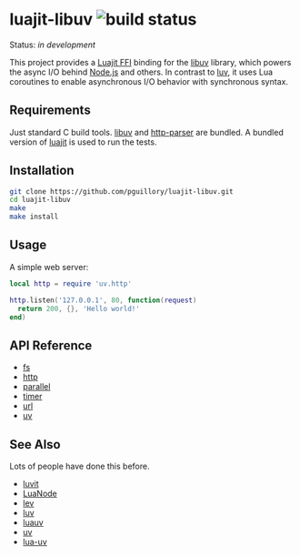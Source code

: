 luajit-libuv ![build status](https://travis-ci.org/pguillory/luajit-libuv.svg)
============

Status: *in development*

This project provides a [Luajit FFI] binding for the [libuv] library, which
powers the async I/O behind [Node.js] and others. In contrast to [luv], it
uses Lua coroutines to enable asynchronous I/O behavior with synchronous
syntax.

Requirements
------------

Just standard C build tools. [libuv] and [http-parser] are bundled. A bundled
version of [luajit] is used to run the tests.

Installation
------------

```bash
git clone https://github.com/pguillory/luajit-libuv.git
cd luajit-libuv
make
make install
```

Usage
-----

A simple web server:

```lua
local http = require 'uv.http'

http.listen('127.0.0.1', 80, function(request)
  return 200, {}, 'Hello world!'
end)
```

API Reference
-------------

* [fs](doc/fs.md)
* [http](doc/http.md)
* [parallel](doc/parallel.md)
* [timer](doc/timer.md)
* [url](doc/url.md)
* [uv](doc/uv.md)

See Also
--------

Lots of people have done this before.

- [luvit](https://github.com/luvit/luvit)
- [LuaNode](https://github.com/ignacio/LuaNode)
- [lev](https://github.com/connectFree/lev)
- [luv](https://github.com/luvit/luv)
- [luauv](https://github.com/grrrwaaa/luauv)
- [uv](https://github.com/steveyen/uv)
- [lua-uv](https://github.com/bnoordhuis/lua-uv/)

[Luajit FFI]: http://luajit.org/ext_ffi.html
[libuv]: https://github.com/joyent/libuv
[Node.js]: http://nodejs.org/
[luv]: https://github.com/creationix/luv
[http-parser]: https://github.com/joyent/http-parser
[luajit]: http://luajit.org/
[FIFO]: http://en.wikipedia.org/wiki/Named_pipe
